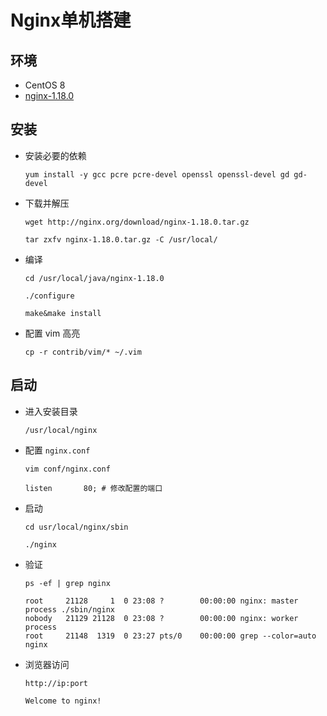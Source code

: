 # Nginx单机搭建

## 环境

- CentOS 8
- [nginx-1.18.0](http://nginx.org/download/nginx-1.18.0.tar.gz)

## 安装

- 安装必要的依赖

  ```shell
  yum install -y gcc pcre pcre-devel openssl openssl-devel gd gd-devel
  ```

- 下载并解压

  ```shell
  wget http://nginx.org/download/nginx-1.18.0.tar.gz
  ```

  ```shell
  tar zxfv nginx-1.18.0.tar.gz -C /usr/local/
  ```

- 编译

  ```shell
  cd /usr/local/java/nginx-1.18.0
  ```

  ```shell
  ./configure
  ```

  ```shell
  make&make install
  ```

- 配置 vim 高亮

  ```shell
  cp -r contrib/vim/* ~/.vim
  ```

  

## 启动

- 进入安装目录

  ```shell
  /usr/local/nginx
  ```

- 配置 `nginx.conf`

  ```shell
  vim conf/nginx.conf
  ```

  ```shell
  listen       80; # 修改配置的端口
  ```

- 启动

  ```shell
  cd usr/local/nginx/sbin
  ```

  ```shell
  ./nginx
  ```

- 验证

  ```shell
  ps -ef | grep nginx
  ```

  ```log
  root     21128     1  0 23:08 ?        00:00:00 nginx: master process ./sbin/nginx
  nobody   21129 21128  0 23:08 ?        00:00:00 nginx: worker process
  root     21148  1319  0 23:27 pts/0    00:00:00 grep --color=auto nginx
  ```

- 浏览器访问

  ```htt
  http://ip:port
  ```

  ```tx
  Welcome to nginx!
  ```

  
